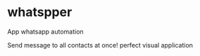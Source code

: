 # whatspper
App whatsapp automation

Send message to all contacts at once! perfect visual application

